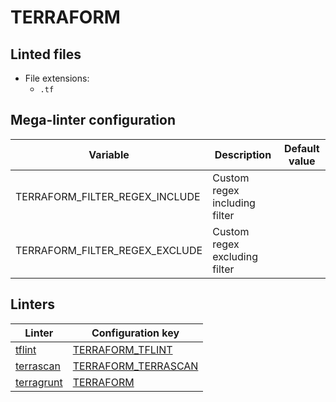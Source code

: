 <!-- markdownlint-disable MD003 MD020 MD033 MD041 -->
<!-- Generated by .automation/build.py, please do not update manually -->
# TERRAFORM

## Linted files

- File extensions:
  - `.tf`

## Mega-linter configuration

| Variable | Description | Default value |
| ----------------- | -------------- | -------------- |
| TERRAFORM_FILTER_REGEX_INCLUDE | Custom regex including filter |  |
| TERRAFORM_FILTER_REGEX_EXCLUDE | Custom regex excluding filter |  |

## Linters

| Linter | Configuration key |
| ------ | ----------------- |
| [tflint](https://github.com/nvuillam/mega-linter/tree/master/docs/descriptors/terraform_tflint.md#readme) | [TERRAFORM_TFLINT](https://github.com/nvuillam/mega-linter/tree/master/docs/descriptors/terraform_tflint.md#readme) |
| [terrascan](https://github.com/nvuillam/mega-linter/tree/master/docs/descriptors/terraform_terrascan.md#readme) | [TERRAFORM_TERRASCAN](https://github.com/nvuillam/mega-linter/tree/master/docs/descriptors/terraform_terrascan.md#readme) |
| [terragrunt](https://github.com/nvuillam/mega-linter/tree/master/docs/descriptors/terraform_terragrunt.md#readme) | [TERRAFORM](https://github.com/nvuillam/mega-linter/tree/master/docs/descriptors/terraform_terragrunt.md#readme) |
